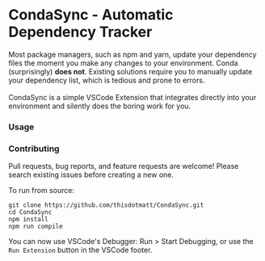 # CondaSync - Automatic Dependency Tracker

Most package managers, such as npm and yarn, update your dependency files the moment you make any changes to your environment. Conda (surprisingly) **does not**. Existing solutions require you to manually update your dependency list, which is tedious and prone to errors. 
<br><br>
CondaSync is a simple VSCode Extension that integrates directly into your environment and silently does the boring work for you.

### Usage


### Contributing

Pull requests, bug reports, and feature requests are welcome! Please search existing issues before creating a new one.

To run from source:
```
git clone https://github.com/thisdotmatt/CondaSync.git
cd CondaSync
npm install
npm run compile
```

You can now use VSCode's Debugger:
Run > Start Debugging, or use the `Run Extension` button in the VSCode footer.



